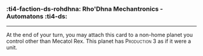 ### :ti4-faction-ds-rohdhna: __Rho'Dhna Mechantronics - Automatons__ :ti4-ds:

---

At the end of your turn, you may attach this card to a non-home planet you control other than Mecatol Rex. 
This planet has <span style="font-variant:small-caps;">Production</span> 3 as if it were a unit.
